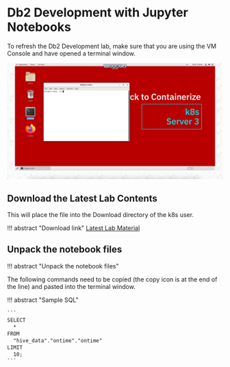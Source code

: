 # Db2 Development with Jupyter Notebooks

To refresh the Db2 Development lab, make sure that you are using the VM Console and have opened a terminal window.

![Browser](wxd-images/vmware-terminal-window.png)

## Download the Latest Lab Contents

This will place the file into the Download directory of the k8s user.

!!! abstract "Download link" 
    [Latest Lab Material](https://github.com/IBM/db2-summit-lab/raw/main/notebooks.zip)




## Unpack the notebook files 

!!! abstract "Unpack the notebook files"


The following commands need to be copied (the copy icon is at the end of the line) and pasted into the terminal window. 

!!! abstract "Sample SQL"

    ```
    SELECT
      *
    FROM
      "hive_data"."ontime"."ontime"
    LIMIT
      10;
    ``` 

